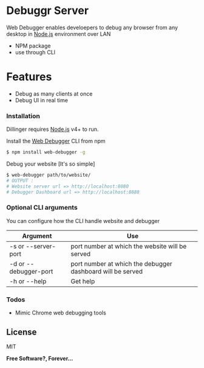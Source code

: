 # Debuggr Server

Web Debugger enables develoepers to debug any browser from any desktop in [Node.js](https://nodejs.org/) environment over LAN

  - NPM package
  - use through CLI

# Features

  - Debug  as many clients at once
  - Debug UI in real time

### Installation

Dillinger requires [Node.js](https://nodejs.org/) v4+ to run.

Install the [Web Debugger](https://www.npmjs.com/package/web-debugger) CLI from npm

```sh
$ npm install web-debugger -g
```

Debug your website [It's so simple]

```sh
$ web-debugger path/to/website/ 
# OUTPUT : 
# Website server url => http://localhost:8080
# Debugger Dashboard url => http://localhost:8888
```


### Optional CLI arguments

You can configure how the CLI handle website and debugger 

| Argument | Use |
| ------ | ------ |
| -s or --server-port | port number at which the website will be served |
| -d or --debugger-port | port number at which the debugger dashboard will be served |
| -h or --help | Get help |


### Todos

 - Mimic Chrome web debugging tools

License
----

MIT


**Free Software?, Forever...**
